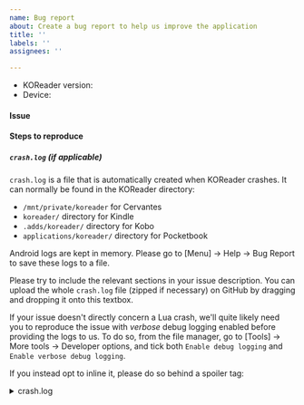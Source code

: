 ```yaml
---
name: Bug report
about: Create a bug report to help us improve the application
title: ''
labels: ''
assignees: ''

---
```


* KOReader version:
* Device:

#### Issue

#### Steps to reproduce

##### `crash.log` (if applicable)
`crash.log` is a file that is automatically created when KOReader crashes. It can normally be found in the KOReader directory:

* `/mnt/private/koreader` for Cervantes
* `koreader/` directory for Kindle
* `.adds/koreader/` directory for Kobo
* `applications/koreader/` directory for Pocketbook

Android logs are kept in memory. Please go to [Menu] → Help → Bug Report to save these logs to a file.

Please try to include the relevant sections in your issue description.
You can upload the whole `crash.log` file (zipped if necessary) on GitHub by dragging and dropping it onto this textbox.

If your issue doesn't directly concern a Lua crash, we'll quite likely need you to reproduce the issue with *verbose* debug logging enabled before providing the logs to us.
To do so, from the file manager, go to [Tools] → More tools → Developer options, and tick both `Enable debug logging` and `Enable verbose debug logging`.

If you instead opt to inline it, please do so behind a spoiler tag:
<details>
  <summary>crash.log</summary>

```
<Paste crash.log content here>
```
</details>
